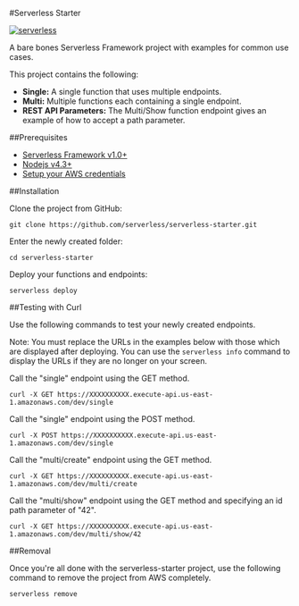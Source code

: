 #Serverless Starter

[![serverless](http://public.serverless.com/badges/v3.svg)](http://www.serverless.com)

A bare bones Serverless Framework project with examples for common use cases.

This project contains the following:

* **Single:** A single function that uses multiple endpoints.
* **Multi:** Multiple functions each containing a single endpoint.
* **REST API Parameters:** The Multi/Show function endpoint gives an example of how to accept a path parameter.

##Prerequisites

- [Serverless Framework v1.0+](https://serverless.com/)
- [Nodejs v4.3+](https://nodejs.org/)
- [Setup your AWS credentials](https://serverless.com/framework/docs/providers/aws/guide/credentials/)

##Installation

Clone the project from GitHub:
```
git clone https://github.com/serverless/serverless-starter.git
```

Enter the newly created folder:
```
cd serverless-starter
```

Deploy your functions and endpoints:
```
serverless deploy
```

##Testing with Curl

Use the following commands to test your newly created endpoints.

Note: You must replace the URLs in the examples below with those which are displayed after deploying. You can use the `serverless info` command to display the URLs if they are no longer on your screen.

Call the "single" endpoint using the GET method.
```
curl -X GET https://XXXXXXXXXX.execute-api.us-east-1.amazonaws.com/dev/single
```

Call the "single" endpoint using the POST method.
```
curl -X POST https://XXXXXXXXXX.execute-api.us-east-1.amazonaws.com/dev/single
```

Call the "multi/create" endpoint using the GET method.
```
curl -X GET https://XXXXXXXXXX.execute-api.us-east-1.amazonaws.com/dev/multi/create
```

Call the "multi/show" endpoint using the GET method and specifying an id path parameter of "42".
```
curl -X GET https://XXXXXXXXXX.execute-api.us-east-1.amazonaws.com/dev/multi/show/42
```

##Removal

Once you're all done with the serverless-starter project, use the following command to remove the project from AWS completely.

```
serverless remove
```